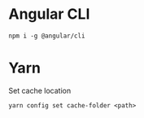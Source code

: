 # Angular CLI

```
npm i -g @angular/cli
```

# Yarn

Set cache location

```
yarn config set cache-folder <path>
```

